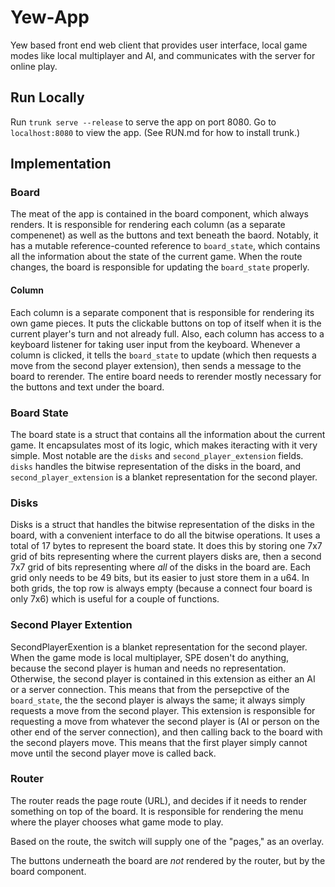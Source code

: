 # Yew-App
Yew based front end web client that provides user interface, local game modes like local multiplayer and AI, and communicates with the server for online play.

## Run Locally
Run `trunk serve --release` to serve the app on port 8080. Go to `localhost:8080` to view the app. (See RUN.md for how to install trunk.)

## Implementation
### Board
The meat of the app is contained in the board component, which always renders. It is responsible for rendering each column (as a separate compenenet) as well as the buttons and text beneath the baord. Notably, it has a mutable reference-counted reference to `board_state`, which contains all the information about the state of the current game. When the route changes, the board is responsible for updating the `board_state` properly.

#### Column
Each column is a separate component that is responsible for rendering its own game pieces. It puts the clickable buttons on top of itself when it is the current player's turn and not already full. Also, each column has access to a keyboard listener for taking user input from the keyboard. Whenever a column is clicked, it tells the `board_state` to update (which then requests a move from the second player extension), then sends a message to the board to rerender. The entire board needs to rerender mostly necessary for the buttons and text under the board.

### Board State
The board state is a struct that contains all the information about the current game. It encapsulates most of its logic, which makes iteracting with it very simple. Most notable are the `disks` and `second_player_extension` fields. `disks` handles the bitwise representation of the disks in the board, and `second_player_extension` is a blanket representation for the second player.

### Disks
Disks is a struct that handles the bitwise representation of the disks in the board, with a convenient interface to do all the bitwise operations. It uses a total of 17 bytes to represent the board state. It does this by storing one 7x7 grid of bits representing where the current players disks are, then a second 7x7 grid of bits representing where *all* of the disks in the board are. Each grid only needs to be 49 bits, but its easier to just store them in a u64. In both grids, the top row is always empty (because a connect four board is only 7x6) which is useful for a couple of functions.

### Second Player Extention
SecondPlayerExention is a blanket representation for the second player. When the game mode is local multiplayer, SPE dosen't do anything, because the second player is human and needs no representation. Otherwise, the second player is contained in this extension as either an AI or a server connection. This means that from the persepctive of the `board_state`, the the second player is always the same; it always simply requests a move from the second player. This extension is responsible for requesting a move from whatever the second player is (AI or person on the other end of the server connection), and then calling back to the board with the second players move. This means that the first player simply cannot move until the second player move is called back. 

### Router
The router reads the page route (URL), and decides if it needs to render something on top of the board. It is responsible for rendering the menu where the player chooses what game mode to play. 

Based on the route, the switch will supply one of the "pages," as an overlay.

The buttons underneath the board are *not* rendered by the router, but by the board component.
